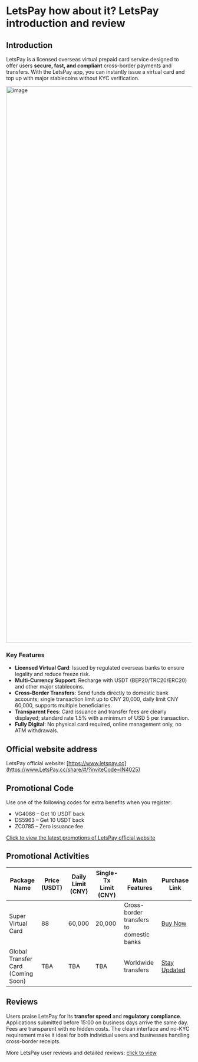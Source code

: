 # LetsPay how about it? LetsPay introduction and review

## Introduction  
LetsPay is a licensed overseas virtual prepaid card service designed to offer users **secure, fast, and compliant** cross-border payments and transfers. With the LetsPay app, you can instantly issue a virtual card and top up with major stablecoins without KYC verification.

<img width="2827" height="1509" alt="image" src="https://github.com/user-attachments/assets/b536b183-aaeb-4f36-b8bd-911ef13466b0" />

### Key Features  
- **Licensed Virtual Card**: Issued by regulated overseas banks to ensure legality and reduce freeze risk.  
- **Multi-Currency Support**: Recharge with USDT (BEP20/TRC20/ERC20) and other major stablecoins.  
- **Cross-Border Transfers**: Send funds directly to domestic bank accounts; single transaction limit up to CNY 20,000, daily limit CNY 60,000, supports multiple beneficiaries.  
- **Transparent Fees**: Card issuance and transfer fees are clearly displayed; standard rate 1.5% with a minimum of USD 5 per transaction.  
- **Fully Digital**: No physical card required, online management only, no ATM withdrawals.

## Official website address  
LetsPay official website: [https://www.letspay.cc](https://www.LetsPay.cc/share/#/?inviteCode=IN4025)

## Promotional Code  
Use one of the following codes for extra benefits when you register:  
- VG4086 – Get 10 USDT back  
- DS5963 – Get 10 USDT back  
- ZC0785 – Zero issuance fee  

[Click to view the latest promotions of LetsPay official website](https://www.LetsPay.cc/share/#/?inviteCode=IN4025)

## Promotional Activities  

| Package Name       | Price (USDT) | Daily Limit (CNY) | Single-Tx Limit (CNY) | Main Features               | Purchase Link                                               |
| ------------------ | ------------ | ----------------- | --------------------- | --------------------------- | ----------------------------------------------------------- |
| Super Virtual Card | 88           | 60,000            | 20,000                | Cross-border transfers to domestic banks | [Buy Now](https://www.LetsPay.cc/share/#/?inviteCode=IN4025)                    |
| Global Transfer Card (Coming Soon) | TBA          | TBA               | TBA                    | Worldwide transfers         | [Stay Updated](https://www.LetsPay.cc/share/#/?inviteCode=IN4025)               |

## Reviews  
Users praise LetsPay for its **transfer speed** and **regulatory compliance**. Applications submitted before 15:00 on business days arrive the same day. Fees are transparent with no hidden costs. The clean interface and no-KYC requirement make it ideal for both individual users and businesses handling cross-border receipts.

More LetsPay user reviews and detailed reviews: [click to view](https://www.LetsPay.cc/share/#/?inviteCode=IN4025)
